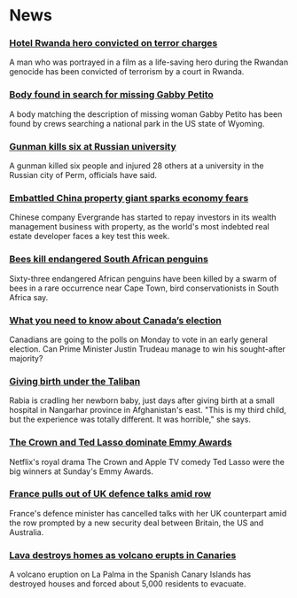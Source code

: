 # News
### [Hotel Rwanda hero convicted on terror charges](https://www.bbc.com/news/world-africa-58624691)
A man who was portrayed in a film as a life-saving hero during the Rwandan genocide has been convicted of terrorism by a court in Rwanda.
### [Body found in search for missing Gabby Petito](https://www.bbc.com/news/world-us-canada-58620272)
A body matching the description of missing woman Gabby Petito has been found by crews searching a national park in the US state of Wyoming.
### [Gunman kills six at Russian university](https://www.bbc.com/news/world-europe-58623160)
A gunman killed six people and injured 28 others at a university in the Russian city of Perm, officials have said. 
### [Embattled China property giant sparks economy fears](https://www.bbc.com/news/business-58579833)
Chinese company Evergrande has started to repay investors in its wealth management business with property, as the world's most indebted real estate developer faces a key test this week.
### [Bees kill endangered South African penguins](https://www.bbc.com/news/world-africa-58622482)
Sixty-three endangered African penguins have been killed by a swarm of bees in a rare occurrence near Cape Town, bird conservationists in South Africa say.
### [What you need to know about Canada’s election](https://www.bbc.com/news/world-us-canada-58573882)
Canadians are going to the polls on Monday to vote in an early general election. Can Prime Minister Justin Trudeau manage to win his sought-after majority? 
### [Giving birth under the Taliban](https://www.bbc.com/news/world-asia-58585323)
Rabia is cradling her newborn baby, just days after giving birth at a small hospital in Nangarhar province in Afghanistan's east. "This is my third child, but the experience was totally different. It was horrible," she says.
### [The Crown and Ted Lasso dominate Emmy Awards](https://www.bbc.com/news/entertainment-arts-58620247)
Netflix's royal drama The Crown and Apple TV comedy Ted Lasso were the big winners at Sunday's Emmy Awards.
### [France pulls out of UK defence talks amid row](https://www.bbc.com/news/uk-58620220)
France's defence minister has cancelled talks with her UK counterpart amid the row prompted by a new security deal between Britain, the US and Australia.
### [Lava destroys homes as volcano erupts in Canaries](https://www.bbc.com/news/world-europe-58620555)
A volcano eruption on La Palma in the Spanish Canary Islands has destroyed houses and forced about 5,000 residents to evacuate.
